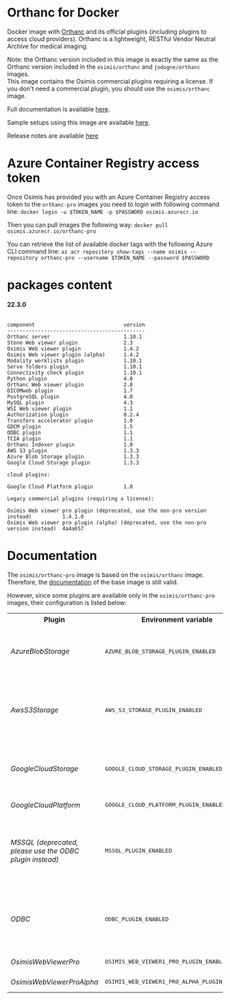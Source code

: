 # Orthanc for Docker
Docker image with [Orthanc](https://www.orthanc-server.com/) and its official plugins (including plugins to access cloud providers). Orthanc is a lightweight, RESTful Vendor Neutral Archive for medical imaging.

Note: the Orthanc version included in this image is exactly the same as the Orthanc version included in the `osimis/orthanc` and `jodogne/orthanc` images.  
This image contains the Osimis commercial plugins requiring a license.  If you don't need a commercial plugin, you should use the `osimis/orthanc` image.

Full documentation is available [here](https://book.orthanc-server.com/users/docker-osimis.html).

Sample setups using this image are available [here](https://bitbucket.org/osimis/orthanc-setup-samples/).

Release notes are available [here](https://bitbucket.org/osimis/orthanc-builder/src/master/release-notes-docker-images.txt)

# Azure Container Registry access token
Once Osimis has provided you with an Azure Container Registry access token to the `orthanc-pro` images you need to login with following command line:
`docker login -u $TOKEN_NAME -p $PASSWORD osimis.azurecr.io`

Then you can pull images the following way:
`docker pull osimis.azurecr.io/orthanc-pro`

You can retrieve the list of available docker tags with the following Azure CLI command line:
`az acr repository show-tags --name osimis --repository orthanc-pro --username $TOKEN_NAME --password $PASSWORD`

# packages content

#### 22.3.0
```

component                             version
---------------------------------------------
Orthanc server                        1.10.1
Stone Web viewer plugin               2.3
Osimis Web viewer plugin              1.4.2
Osimis Web viewer plugin (alpha)      1.4.2
Modality worklists plugin             1.10.1
Serve folders plugin                  1.10.1
Connectivity check plugin             1.10.1
Python plugin                         4.0
Orthanc Web viewer plugin             2.8
DICOMweb plugin                       1.7
PostgreSQL plugin                     4.0
MySQL plugin                          4.3
WSI Web viewer plugin                 1.1
Authorization plugin                  0.2.4
Transfers accelerator plugin          1.0
GDCM plugin                           1.5
ODBC plugin                           1.1
TCIA plugin                           1.1
Orthanc Indexer plugin                1.0
AWS S3 plugin                         1.3.3
Azure Blob Storage plugin             1.3.3
Google Cloud Storage plugin           1.3.3

cloud plugins:

Google Cloud Platform plugin          1.0

Legacy commercial plugins (requiring a license):

Osimis Web viewer pro plugin (deprecated, use the non-pro version instead)          1.4.1.0
Osimis Web viewer pro plugin (alpha) (deprecated, use the non-pro version instead)  4a4a657
```

# Documentation

The `osimis/orthanc-pro` image is based on the `osimis/orthanc` image.  Therefore, the [documentation](https://book.orthanc-server.com/users/docker-osimis.html) of the base image is still valid.

However, since some plugins are available only in the `osimis/orthanc-pro` images, their configuration is listed below:


<!-- code belowed is generated by # python3 generatePluginDoc.py --folder ../orthanc-pro-builder --output html -->

<table>
<tr><th>Plugin</th><th>Environment variable</th><th>Default configuration</th></tr>
<tr><td><em>AzureBlobStorage</em></td><td><pre>AZURE_BLOB_STORAGE_PLUGIN_ENABLED</pre></td><td><pre>{    
  "AzureBlobStorage": {
    "ConnectionString": "MUST BE DEFINED BY YOU",
    "ContainerName": "MUST BE DEFINED BY YOU"
  }
}</pre></td></tr>
<tr><td><em>AwsS3Storage</em></td><td><pre>AWS_S3_STORAGE_PLUGIN_ENABLED</pre></td><td><pre>{
  "AwsS3Storage": {
    "BucketName": "MUST BE DEFINED BY YOU",
    "Region": "MUST BE DEFINED BY YOU",
    "AccessKey": "MUST BE DEFINED BY YOU",
    "SecretKey": "MUST BE DEFINED BY YOU"
  }
}</pre></td></tr>
<tr><td><em>GoogleCloudStorage</em></td><td><pre>GOOGLE_CLOUD_STORAGE_PLUGIN_ENABLED</pre></td><td><pre>{
  "GoogleCloudStorage": {
    "ServiceAccountFile": "MUST BE DEFINED BY YOU",
    "BucketName": "MUST BE DEFINED BY YOU"
  }
}</pre></td></tr>
<tr><td><em>GoogleCloudPlatform</em></td><td><pre>GOOGLE_CLOUD_PLATFORM_PLUGIN_ENABLED</pre></td><td><pre></pre></td></tr>
<tr><td><em>MSSQL (deprecated, please use the ODBC plugin instead)</em></td><td><pre>MSSQL_PLUGIN_ENABLED</pre></td><td><pre>{
  "MSSQL": {
    "EnableIndex": true,
    "EnableStorage": false,
    "Lock": false,
    "ConnectionString": "SHOULD BE DEFINED BY YOU",
    "LicenseString": "SHOULD BE DEFINED BY YOU"
  }
}</pre></td></tr>
<tr><td><em>ODBC</em></td><td><pre>ODBC_PLUGIN_ENABLED</pre></td><td><pre>{
  "Odbc": {
    "EnableIndex": true,
    "EnableStorage": false,
    "IndexConnectionString": "MUST BE DEFINED",
    "StorageConnectionString": "MUST BE DEFINED"
  }
}</pre></td></tr>
<tr><td><em>OsimisWebViewerPro</em></td><td><pre>OSIMIS_WEB_VIEWER1_PRO_PLUGIN_ENABLED</pre></td><td><pre></pre></td></tr>
<tr><td><em>OsimisWebViewerProAlpha</em></td><td><pre>OSIMIS_WEB_VIEWER1_PRO_ALPHA_PLUGIN_ENABLED</pre></td><td><pre></pre></td></tr>
</table>
